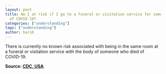 ```yaml
---
layout: post
title: Am I at risk if I go to a funeral or visitation service for someone who died
  of COVID-19?
categories: ["understanding"]
tags: ["understanding"]
author: harsh
---
```


There is currently no known risk associated with being in the same room at a funeral or visitation service with the body of someone who died of COVID-19.

**Source: [CDC, USA](https://www.cdc.gov/coronavirus/2019-ncov/faq.html)**